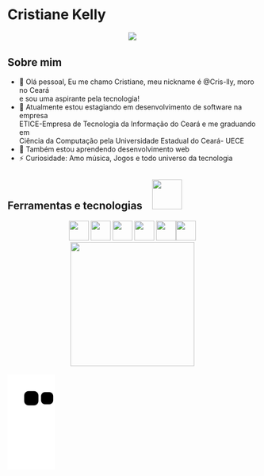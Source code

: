 <h1> Cristiane Kelly</h1>
<div align="center">
  <img src="https://user-images.githubusercontent.com/86075123/195182571-06f0c6d4-b369-4b03-814b-e51db6f1e6fe.jpg">
</div>


## Sobre mim 
- 👋 Olá pessoal, Eu me chamo Cristiane, meu nickname é @Cris-lly, moro no Ceará <br> e sou uma aspirante pela tecnologia!</li>
- 🔭 Atualmente estou estagiando em desenvolvimento de software na empresa <br> ETICE-Empresa de Tecnologia da Informação do Ceará
  e me graduando em <br> Ciência da Computação pela Universidade Estadual do Ceará- UECE 
- 🌱 Também estou aprendendo desenvolvimento web 
- ⚡ Curiosidade: Amo música, Jogos e todo universo da tecnologia 


## Ferramentas e tecnologias <img src="https://user-images.githubusercontent.com/86075123/195196041-13928df7-2095-4ff5-b5fd-542809ea5cdf.gif" width="60" height="60" hspace="15"  />
<div align="center">
  <img src="https://cdn.jsdelivr.net/gh/devicons/devicon/icons/git/git-original.svg" width="40" height="40"/> <img src="https://cdn.jsdelivr.net/gh/devicons/devicon/icons/css3/css3-original-wordmark.svg" width="40" height="40" /> <img src="https://cdn.jsdelivr.net/gh/devicons/devicon/icons/html5/html5-original.svg" width="40" height="40"/> <img src="https://cdn.jsdelivr.net/gh/devicons/devicon/icons/python/python-original.svg" width="40" height="40" /> <img src="https://cdn.jsdelivr.net/gh/devicons/devicon/icons/c/c-original.svg" width="40" height="40"  /><img src="https://cdn.jsdelivr.net/gh/devicons/devicon/icons/bootstrap/bootstrap-original.svg"  width="40" height="40" />
          

</div>          
<div align="center">
  <img src="https://user-images.githubusercontent.com/86075123/195189935-27e9534e-ea70-4019-af68-28011b6a030b.png" width="250" height="250" >
</div>
          
![Snake animation](https://github.com/Cris-lly/Cris-lly/blob/output/github-contribution-grid-snake.svg)
<!---
Cris-lly/Cris-lly is a ✨ special ✨ repository because its `README.md` (this file) appears on your GitHub profile.
You can click the Preview link to take a look at your changes.
--->
